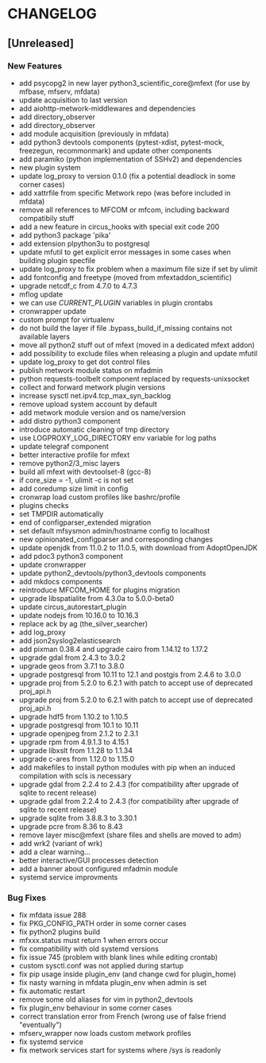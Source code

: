 # CHANGELOG


## [Unreleased]

### New Features
- add psycopg2 in new layer python3_scientific_core@mfext (for use by mfbase, mfserv, mfdata)
- update acquisition to last version
- add aiohttp-metwork-middlewares and dependencies
- add directory_observer
- add directory_observer
- add module acquisition (previously in mfdata)
- add python3 devtools components (pytest-xdist, pytest-mock, freezegun, recommonmark) and update other components
- add paramiko (python implementation of SSHv2) and dependencies
- new plugin system
- update log_proxy to version 0.1.0 (fix a potential deadlock in some corner cases)
- add xattrfile from specific Metwork repo (was before included in mfdata)
- remove all references to MFCOM or mfcom, including backward compatibily stuff
- add a new feature in circus_hooks with special exit code 200
- add python3 package 'pika'
- add extension plpython3u to postgresql
- update mfutil to get explicit error messages in some cases when building plugin specfile
- update log_proxy to fix problem when a maximum file size if set by ulimit
- add fontconfig and freetype (moved from mfextaddon_scientific)
- upgrade netcdf_c from 4.7.0 to 4.7.3
- mflog update
- we can use *_CURRENT_PLUGIN_* variables in plugin crontabs
- cronwrapper update
- custom prompt for virtualenv
- do not build the layer if file .bypass_build_if_missing contains not available layers
- move all python2 stuff out of mfext (moved in a dedicated mfext addon)
- add possibility to exclude files when releasing a plugin and update mfutil
- update log_proxy to get dot control files
- publish metwork module status on mfadmin
- python requests-toolbelt component replaced by requests-unixsocket
- collect and forward metwork plugin versions
- increase sysctl net.ipv4.tcp_max_syn_backlog
- remove upload system account by default
- add metwork module version and os name/version
- add distro python3 component
- introduce automatic cleaning of tmp directory
- use LOGPROXY_LOG_DIRECTORY env variable for log paths
- update telegraf component
- better interactive profile for mfext
- remove python2/3_misc layers
- build all mfext with devtoolset-8 (gcc-8)
- if core_size = -1, ulimit -c is not set
- add coredump size limit in config
- cronwrap load custom profiles like bashrc/profile
- plugins checks
- set TMPDIR automatically
- end of configparser_extended migration
- set default mfsysmon admin/hostname config to localhost
- new opinionated_configparser and corresponding changes
- update openjdk from 11.0.2 to 11.0.5, with download from AdoptOpenJDK
- add pdoc3 python3 component
- update cronwrapper
- update python2_devtools/python3_devtools components
- add mkdocs components
- reintroduce MFCOM_HOME for plugins migration
- upgrade libspatialite from 4.3.0a to 5.0.0-beta0
- update circus_autorestart_plugin
- update nodejs from 10.16.0 to 10.16.3
- replace ack by ag (the_silver_searcher)
- add log_proxy
- add json2syslog2elasticsearch
- add pixman 0.38.4 and upgrade cairo from 1.14.12 to 1.17.2
- upgrade gdal from 2.4.3 to 3.0.2
- upgrade geos from 3.7.1 to 3.8.0
- upgrade postgresql from 10.11 to 12.1 and postgis from 2.4.6 to 3.0.0
- upgrade proj from 5.2.0 to 6.2.1 with patch to accept use of deprecated proj_api.h
- upgrade proj from 5.2.0 to 6.2.1 with patch to accept use of deprecated proj_api.h
- upgrade hdf5 from 1.10.2 to 1.10.5
- upgrade postgresql from 10.1 to 10.11
- upgrade openjpeg from 2.1.2 to 2.3.1
- upgrade rpm from 4.9.1.3 to 4.15.1
- upgrade libxslt from 1.1.28 to 1.1.34
- upgrade c-ares from 1.12.0 to 1.15.0
- add makefiles to install python modules with pip when an induced compilation with scls is necessary
- upgrade gdal from 2.2.4 to 2.4.3 (for compatibility after upgrade of sqlite to recent release)
- upgrade gdal from 2.2.4 to 2.4.3 (for compatibility after upgrade of sqlite to recent release)
- upgrade sqlite from 3.8.8.3 to 3.30.1
- upgrade pcre from 8.36 to 8.43
- remove layer misc@mfext (share files and shells are moved to adm)
- add wrk2 (variant of wrk)
- add a clear warning...
- better interactive/GUI processes detection
- add a banner about configured mfadmin module
- systemd service improvments


### Bug Fixes
- fix mfdata issue 288
- fix PKG_CONFIG_PATH order in some corner cases
- fix python2 plugins build
- mfxxx.status must return 1 when errors occur
- fix compatibility with old systemd versions
- fix issue 745 (problem with blank lines while editing crontab)
- custom sysctl.conf was not applied during startup
- fix pip usage inside plugin_env (and change cwd for plugin_home)
- fix nasty warning in mfdata plugin_env when admin is set
- fix automatic restart
- remove some old aliases for vim in python2_devtools
- fix plugin_env behaviour in some corner cases
- correct translation error from French (wrong use of false friend "eventually")
- mfserv_wrapper now loads custom metwork profiles
- fix systemd service
- fix metwork services start for systems where /sys is readonly






